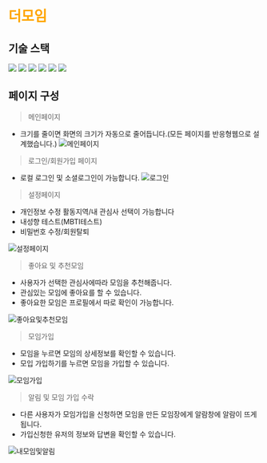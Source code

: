 # <span style="color:orange">더모임</span>

## 기술 스택

<img src="https://img.shields.io/badge/html5-E34F26?style=for-the-badge&logo=html5&logoColor=white"> <img src="https://img.shields.io/badge/css-1572B6?style=for-the-badge&logo=css3&logoColor=white">
<img src="https://img.shields.io/badge/javascript-F7DF1E?style=for-the-badge&logo=javascript&logoColor=black">
<img src="https://img.shields.io/badge/vue.js-4FC08D?style=for-the-badge&logo=vue.js&logoColor=white">
<img src="https://img.shields.io/badge/node.js-339933?style=for-the-badge&logo=Node.js&logoColor=white">
<img src="https://img.shields.io/badge/mysql-4479A1?style=for-the-badge&logo=mysql&logoColor=white">

## 페이지 구성

> 메인페이지
- 크기를 줄이면 화면의 크기가 자동으로 줄어듭니다.(모든 페이지를 반응형웹으로 설계했습니다.)
![메인페이지](https://github.com/LeeHanJun00/Themoim/assets/137124830/0da01328-8f6f-4ede-84c1-9b7ba19f5aef)

> 로그인/회원가입 페이지
- 로컬 로그인 및 소셜로그인이 가능합니다.
![로그인](https://github.com/LeeHanJun00/Themoim/assets/137124830/8ed48e7f-cde3-41cc-accc-a7e888a6dc47)


> 설정페이지  
- 개인정보 수정 활동지역/내 관심사 선택이 가능합니다
- 내성향 테스트(MBTI테스트)
- 비밀번호 수정/회원탈퇴

![설정페이지](https://github.com/LeeHanJun00/Themoim/assets/137124830/0385f6ca-a2f0-4f37-94ed-ab753e911e5d)


> 좋아요 및 추천모임  
- 사용자가 선택한 관심사에따라 모임을 추천해줍니다.
- 관심있는 모임에 좋아요를 할 수 있습니다.
- 좋아요한 모임은 프로필에서 따로 확인이 가능합니다.

![좋아요및추천모임](https://github.com/LeeHanJun00/Themoim/assets/137124830/13f0dd41-6acc-485b-920a-4da98f971f5d)

> 모임가입  
- 모임을 누르면 모임의 상세정보를 확인할 수 있습니다.
- 모입 가입하기를 누르면 모임을 가입할 수 있습니다.

![모임가입](https://github.com/LeeHanJun00/Themoim/assets/137124830/9ddb37fd-e7cc-48a2-99b5-3ade2b0c6481)

> 알림 및 모임 가입 수락  
- 다른 사용자가 모임가입을 신청하면 모임을 만든 모임장에게 알람창에 알람이 뜨게됩니다.
- 가입신청한 유저의 정보와 답변을 확인할 수 있습니다.

![내모임및알림](https://github.com/LeeHanJun00/Themoim/assets/137124830/48bad0c0-37e9-41f0-8ae6-59ad6ac1f648)







